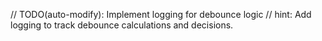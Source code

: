 // TODO(auto-modify): Implement logging for debounce logic
// hint: Add logging to track debounce calculations and decisions.
